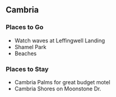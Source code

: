 ## Cambria

### Places to Go
  - Watch waves at Leffingwell Landing
  - Shamel Park
  - Beaches
### Places to Stay
  - Cambria Palms for great budget motel
  - Cambria Shores on Moonstone Dr.
